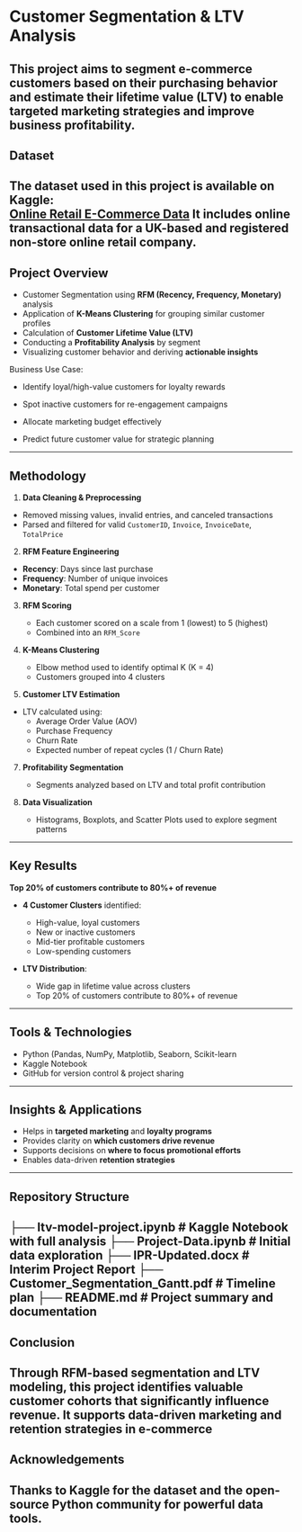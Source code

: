 # Customer Segmentation & LTV Analysis
This project aims to segment e-commerce customers based on their purchasing behavior and estimate their lifetime value (LTV) to enable targeted marketing strategies and improve business profitability.
---
## Dataset
The dataset used in this project is available on Kaggle:  
[Online Retail E-Commerce Data](https://kaggle.com/datasets/1fdb257f95302f345850b066d9587aed8b19ad653217ababb3af21aca25a76de)
It includes online transactional data for a UK-based and registered non-store online retail company.
---
## Project Overview
- Customer Segmentation using **RFM (Recency, Frequency, Monetary)** analysis
- Application of **K-Means Clustering** for grouping similar customer profiles
- Calculation of **Customer Lifetime Value (LTV)**
- Conducting a **Profitability Analysis** by segment
- Visualizing customer behavior and deriving **actionable insights**

 Business Use Case:
- Identify loyal/high-value customers for loyalty rewards

- Spot inactive customers for re-engagement campaigns

- Allocate marketing budget effectively

- Predict future customer value for strategic planning
---
## Methodology
1. **Data Cleaning & Preprocessing**
  - Removed missing values, invalid entries, and canceled transactions
  - Parsed and filtered for valid `CustomerID`, `Invoice`, `InvoiceDate`, `TotalPrice`

2. **RFM Feature Engineering**
  - **Recency**: Days since last purchase
  - **Frequency**: Number of unique invoices
  - **Monetary**: Total spend per customer

3. **RFM Scoring**
   - Each customer scored on a scale from 1 (lowest) to 5 (highest)
   - Combined into an `RFM_Score`

4. **K-Means Clustering**
   - Elbow method used to identify optimal K (K = 4)
   - Customers grouped into 4 clusters

5. **Customer LTV Estimation**
  - LTV calculated using:
    - Average Order Value (AOV)
    - Purchase Frequency
    - Churn Rate
    - Expected number of repeat cycles (1 / Churn Rate)

7. **Profitability Segmentation**
   - Segments analyzed based on LTV and total profit contribution

8. **Data Visualization**
   - Histograms, Boxplots, and Scatter Plots used to explore segment patterns
---
## Key Results
**Top 20% of customers contribute to 80%+ of revenue**
- **4 Customer Clusters** identified:
  - High-value, loyal customers
  - New or inactive customers
  - Mid-tier profitable customers
  - Low-spending customers

- **LTV Distribution**:
  - Wide gap in lifetime value across clusters
  - Top 20% of customers contribute to 80%+ of revenue
---
## Tools & Technologies

- Python (Pandas, NumPy, Matplotlib, Seaborn, Scikit-learn
- Kaggle Notebook
- GitHub for version control & project sharing
---
## Insights & Applications

- Helps in **targeted marketing** and **loyalty programs**
- Provides clarity on **which customers drive revenue**
- Supports decisions on **where to focus promotional efforts**
- Enables data-driven **retention strategies**
---
## Repository Structure
├── ltv-model-project.ipynb # Kaggle Notebook with full analysis
├── Project-Data.ipynb # Initial data exploration
├── IPR-Updated.docx # Interim Project Report
├── Customer_Segmentation_Gantt.pdf # Timeline plan
├── README.md # Project summary and documentation
---
## Conclusion
Through RFM-based segmentation and LTV modeling, this project identifies valuable customer cohorts that significantly influence revenue. It supports data-driven marketing and retention strategies in e-commerce
---
## Acknowledgements

Thanks to Kaggle for the dataset and the open-source Python community for powerful data tools.
---
